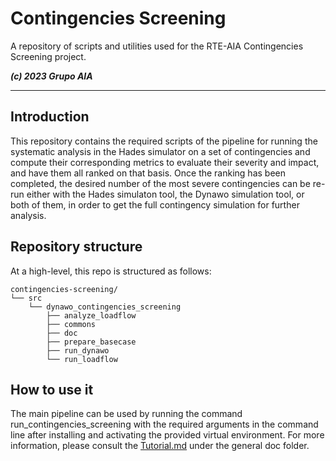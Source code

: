 
Contingencies Screening
=================

A repository of scripts and utilities used for the RTE-AIA Contingencies Screening project.

***(c) 2023 Grupo AIA***

-------------------------------------------------------------------------------

## Introduction

This repository contains the required scripts of the pipeline for running the systematic 
analysis in the Hades simulator on a set of contingencies and compute their corresponding 
metrics to evaluate their severity and impact, and have them all ranked on that basis.
Once the ranking has been completed, the desired number of the most severe contingencies
can be re-run either with the Hades simulaton tool, the Dynawo simulation tool, or both of
them, in order to get the full contingency simulation for further analysis.

## Repository structure

At a high-level, this repo is structured as follows:

```
contingencies-screening/
└── src
    └── dynawo_contingencies_screening
        ├── analyze_loadflow
        ├── commons
        ├── doc
        ├── prepare_basecase
        ├── run_dynawo
        └── run_loadflow
```

[comment]: <> (tree view obtained with: tree -d -L 3 contingencies-screening)

## How to use it

The main pipeline can be used by running the command run_contingencies_screening with the required
arguments in the command line after installing and activating the provided virtual environment. 
For more information, please consult the
[Tutorial.md](src/dynawo_contingencies_screening/doc/Tutorial.md)
under the general doc folder.
